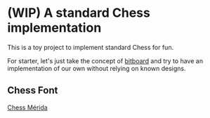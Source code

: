 # (WIP) A standard Chess implementation

This is a toy project to implement standard Chess for fun.

For starter, let's just take the concept of [bitboard](https://en.wikipedia.org/wiki/Bitboard#Standard)
and try to have an implementation of our own without relying on known designs.

## Chess Font

[Chess Mérida](http://www.enpassant.dk/chess/fonteng.htm)
